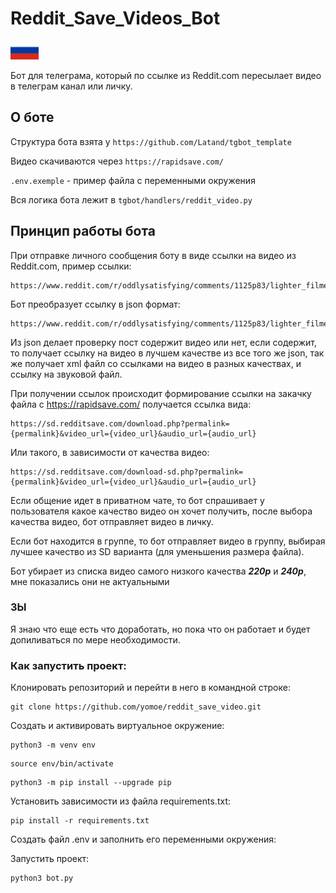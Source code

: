 # Reddit_Save_Videos_Bot

<img height="30em" src="https://raw.githubusercontent.com/anki-geo/ultimate-geography/a44a569a922e1d241517113e2917736af808eed7/src/media/flags/ug-flag-russia.svg" alt="russian">

Бот для телеграма, который по ссылке из Reddit.com пересылает видео в телеграм
канал или личку.

## О боте

Структура бота взята у `https://github.com/Latand/tgbot_template`

Видео скачиваются через `https://rapidsave.com/`

`.env.exemple` - пример файла с переменными окружения

Вся логика бота лежит в `tgbot/handlers/reddit_video.py`

## Принцип работы бота

При отправке личного сообщения боту в виде ссылки на видео из Reddit.com,
пример ссылки:

```
https://www.reddit.com/r/oddlysatisfying/comments/1125p83/lighter_filmed_1000_times_slower_than_real_life/
```

Бот преобразует ссылку в json формат:

```
https://www.reddit.com/r/oddlysatisfying/comments/1125p83/lighter_filmed_1000_times_slower_than_real_life.json
```

Из json делает проверку пост содержит видео или нет, если содержит,
то получает ссылку на видео в лучшем качестве из все того же json, так же
получает
xml файл со ссылками на видео в разных качествах, и ссылку на звуковой файл.

При получении ссылок происходит формирование ссылки на закачку файла
с https://rapidsave.com/
получается ссылка вида:

```
https://sd.redditsave.com/download.php?permalink={permalink}&video_url={video_url}&audio_url={audio_url}
```

Или такого, в зависимости от качества видео:

```
https://sd.redditsave.com/download-sd.php?permalink={permalink}&video_url={video_url}&audio_url={audio_url}
```

Если общение идет в приватном чате, то бот спрашивает у пользователя какое
качество видео он хочет получить, после выбора качества видео, бот отправляет
видео в личку.

Если бот находится в группе, то бот отправляет видео в группу, выбирая лучшее
качество из SD варианта (для уменьшения размера файла).

Бот убирает из списка видео самого низкого качества ***220р*** и ***240р***,
мне показались они не актуальными

### ЗЫ

Я знаю что еще есть что доработать, но пока что он работает и будет
допиливаться по мере необходимости.

### Как запустить проект:

Клонировать репозиторий и перейти в него в командной строке:

```
git clone https://github.com/yomoe/reddit_save_video.git
```

Создать и активировать виртуальное окружение:

```
python3 -m venv env
```

```
source env/bin/activate
```

```
python3 -m pip install --upgrade pip
```

Установить зависимости из файла requirements.txt:

```
pip install -r requirements.txt
```

Создать файл .env и заполнить его переменными окружения:

Запустить проект:

```
python3 bot.py
```